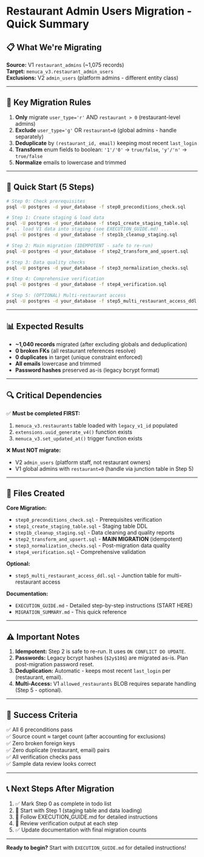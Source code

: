 # Restaurant Admin Users Migration - Quick Summary

## 📋 What We're Migrating

**Source:** V1 `restaurant_admins` (~1,075 records)  
**Target:** `menuca_v3.restaurant_admin_users`  
**Exclusions:** V2 `admin_users` (platform admins - different entity class)

---

## 🎯 Key Migration Rules

1. **Only** migrate `user_type='r'` AND `restaurant > 0` (restaurant-level admins)
2. **Exclude** `user_type='g'` OR `restaurant=0` (global admins - handle separately)
3. **Deduplicate** by `(restaurant_id, email)` keeping most recent `last_login`
4. **Transform** enum fields to boolean: `'1'/'0'` → `true/false`, `'y'/'n'` → `true/false`
5. **Normalize** emails to lowercase and trimmed

---

## 🚀 Quick Start (5 Steps)

```bash
# Step 0: Check prerequisites
psql -U postgres -d your_database -f step0_preconditions_check.sql

# Step 1: Create staging & load data
psql -U postgres -d your_database -f step1_create_staging_table.sql
# ... load V1 data into staging (see EXECUTION_GUIDE.md) ...
psql -U postgres -d your_database -f step1b_cleanup_staging.sql

# Step 2: Main migration (IDEMPOTENT - safe to re-run)
psql -U postgres -d your_database -f step2_transform_and_upsert.sql

# Step 3: Data quality checks
psql -U postgres -d your_database -f step3_normalization_checks.sql

# Step 4: Comprehensive verification
psql -U postgres -d your_database -f step4_verification.sql

# Step 5: (OPTIONAL) Multi-restaurant access
psql -U postgres -d your_database -f step5_multi_restaurant_access_ddl.sql
```

---

## 📊 Expected Results

- **~1,040 records** migrated (after excluding globals and deduplication)
- **0 broken FKs** (all restaurant references resolve)
- **0 duplicates** in target (unique constraint enforced)
- **All emails** lowercase and trimmed
- **Password hashes** preserved as-is (legacy bcrypt format)

---

## 🔍 Critical Dependencies

✅ **Must be completed FIRST:**
1. `menuca_v3.restaurants` table loaded with `legacy_v1_id` populated
2. `extensions.uuid_generate_v4()` function exists
3. `menuca_v3.set_updated_at()` trigger function exists

❌ **Must NOT migrate:**
- V2 `admin_users` (platform staff, not restaurant owners)
- V1 global admins with `restaurant=0` (handle via junction table in Step 5)

---

## 📁 Files Created

**Core Migration:**
- `step0_preconditions_check.sql` - Prerequisites verification
- `step1_create_staging_table.sql` - Staging table DDL
- `step1b_cleanup_staging.sql` - Data cleaning and quality reports
- `step2_transform_and_upsert.sql` - **MAIN MIGRATION** (idempotent)
- `step3_normalization_checks.sql` - Post-migration data quality
- `step4_verification.sql` - Comprehensive validation

**Optional:**
- `step5_multi_restaurant_access_ddl.sql` - Junction table for multi-restaurant access

**Documentation:**
- `EXECUTION_GUIDE.md` - Detailed step-by-step instructions (START HERE)
- `MIGRATION_SUMMARY.md` - This quick reference

---

## ⚠️ Important Notes

1. **Idempotent:** Step 2 is safe to re-run. It uses `ON CONFLICT DO UPDATE`.
2. **Passwords:** Legacy bcrypt hashes (`$2y$10$`) are migrated as-is. Plan post-migration password reset.
3. **Deduplication:** Automatic - keeps most recent `last_login` per (restaurant, email).
4. **Multi-Access:** V1 `allowed_restaurants` BLOB requires separate handling (Step 5 - optional).

---

## 🎯 Success Criteria

✅ All 6 preconditions pass  
✅ Source count ≈ target count (after accounting for exclusions)  
✅ Zero broken foreign keys  
✅ Zero duplicate (restaurant, email) pairs  
✅ All verification checks pass  
✅ Sample data review looks correct  

---

## 📞 Next Steps After Migration

1. ✅ Mark Step 0 as complete in todo list
2. 🔄 Start with Step 1 (staging table and data loading)
3. 📖 Follow EXECUTION_GUIDE.md for detailed instructions
4. 🧪 Review verification output at each step
5. ✅ Update documentation with final migration counts

---

**Ready to begin?** Start with `EXECUTION_GUIDE.md` for detailed instructions!




